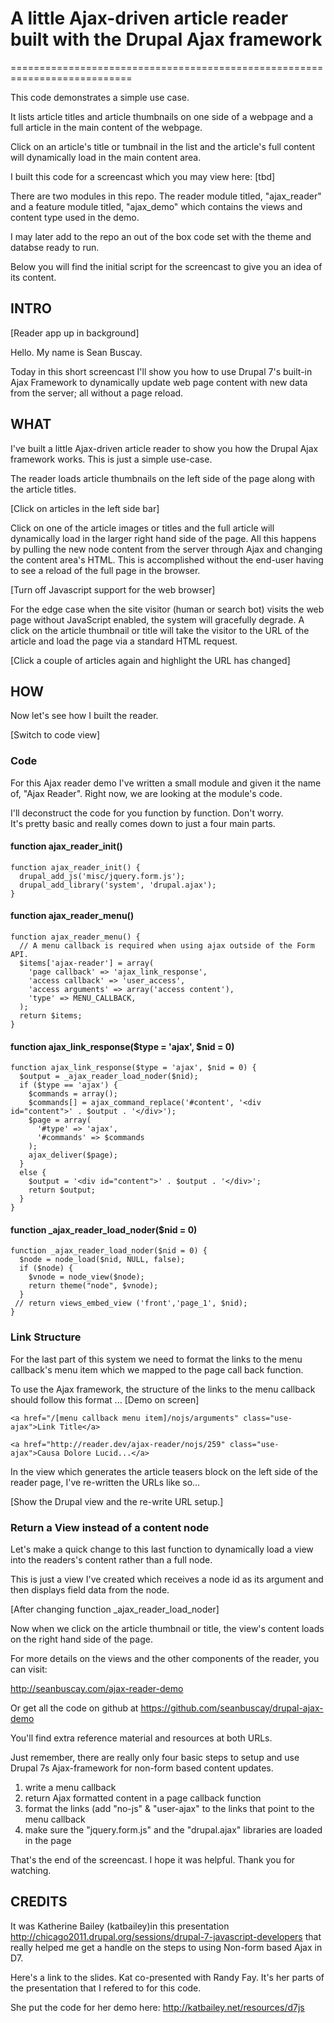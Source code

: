 # A little Ajax-driven article reader built with the Drupal Ajax framework
===========================================================================

This code demonstrates a simple use case.  

It lists article titles and article thumbnails on one side of a webpage and a 
full article in the main content of the webpage.

Click on an article's title or tumbnail in the list and the article's full 
content will dynamically load in the main content area.

I built this code for a screencast which you may view here: [tbd]

There are two modules in this repo.  The reader module titled, "ajax_reader" and
a feature module titled, "ajax_demo" which contains the views and content type 
used in the demo.

I may later add to the repo an out of the box code set with the theme and 
databse ready to run. 

Below you will find the initial script for the screencast to give you an idea 
of its content.

## INTRO

[Reader app up in background]

Hello.  My name is Sean Buscay.  

Today in this short screencast I'll show you how to use Drupal 7's built-in 
Ajax Framework to dynamically update web page content with new data from the 
server; all without a page reload.

## WHAT

I've built a little Ajax-driven article reader to show you how the Drupal Ajax 
framework works. This is just a simple use-case. 

The reader loads article thumbnails on the left side of the page along with 
the article titles. 

[Click on articles in the left side bar] 

Click on one of the article images or titles and the full article will 
dynamically load in the larger right hand side of the page. All this happens by 
pulling the new node content from the server through Ajax and changing the 
content area's HTML.  This is accomplished without the end-user having to see a 
reload of the full page in the browser. 

[Turn off Javascript support for the web browser]

For the edge case when the site visitor (human or search bot) visits the web page 
without JavaScript enabled, the system will gracefully degrade. A click on the 
article thumbnail or title will take the visitor to the URL of the article and 
load the page via a standard HTML request. 

[Click a couple of articles again and highlight the URL has changed]

## HOW

Now let's see how I built the reader. 

[Switch to code view]

### Code

For this Ajax reader demo I've written a small module and given it the name of, 
"Ajax Reader". Right now, we are looking at the module's code.  

I'll deconstruct the code for you function by function. Don't worry.  
It's pretty basic and really comes down to just a four main parts. 

#### function ajax_reader_init()

    function ajax_reader_init() {
      drupal_add_js('misc/jquery.form.js');
      drupal_add_library('system', 'drupal.ajax');
    }
    
#### function ajax_reader_menu()

    function ajax_reader_menu() {
      // A menu callback is required when using ajax outside of the Form API.
      $items['ajax-reader'] = array(
        'page callback' => 'ajax_link_response',
        'access callback' => 'user_access',
        'access arguments' => array('access content'),
        'type' => MENU_CALLBACK,
      );
      return $items;
    }

#### function ajax_link_response($type = 'ajax', $nid = 0)

    function ajax_link_response($type = 'ajax', $nid = 0) {
      $output = _ajax_reader_load_noder($nid);
      if ($type == 'ajax') {
        $commands = array();
        $commands[] = ajax_command_replace('#content', '<div id="content">' . $output . '</div>');
        $page = array(
          '#type' => 'ajax',
          '#commands' => $commands
        );
        ajax_deliver($page);
      }
      else {
        $output = '<div id="content">' . $output . '</div>';
        return $output;
      }
    }


#### function _ajax_reader_load_noder($nid = 0) 

    function _ajax_reader_load_noder($nid = 0) {
      $node = node_load($nid, NULL, false);
      if ($node) {
        $vnode = node_view($node);
        return theme("node", $vnode);
      }
     // return views_embed_view ('front','page_1', $nid);
    }

### Link Structure

For the last part of this system we need to format the links to the menu 
callback's menu item which we mapped to the page call back function.

To use the Ajax framework, the structure of the links to the menu callback 
should follow this format ... [Demo on screen]

    <a href="/[menu callback menu item]/nojs/arguments" class="use-ajax">Link Title</a>

    <a href="http://reader.dev/ajax-reader/nojs/259" class="use-ajax">Causa Dolore Lucid...</a>


In the view which generates the article teasers block on the left side of the 
reader page, I've re-written the URLs like so...

[Show the Drupal view and the re-write URL setup.]

### Return a View instead of a content node

Let's make a quick change to this last function to dynamically load a view into 
the readers's content rather than a full node.

This is just a view I've created which receives a node id as its argument and 
then displays field data from the node.  

[After changing function _ajax_reader_load_noder]

Now when we click on the article thumbnail or title, the view's content loads on
 the right hand side of the page. 

For more details on the views and the other components of the reader, you can visit: 

http://seanbuscay.com/ajax-reader-demo 

Or get all the code on github at https://github.com/seanbuscay/drupal-ajax-demo 

You'll find extra reference material and resources at both URLs.

Just remember, there are really only four basic steps to setup and use 
Drupal 7s Ajax-framework for non-form based content updates. 

1. write a menu callback 
2. return Ajax formatted content in a page callback function 
3. format the links (add "no-js" & "user-ajax" to the links that point to the menu callback 
4. make sure the "jquery.form.js" and the "drupal.ajax" libraries are loaded in the page

That's the end of the screencast. I hope it was helpful. Thank you for watching.  

## CREDITS

It was Katherine Bailey (katbailey)in this presentation  http://chicago2011.drupal.org/sessions/drupal-7-javascript-developers that really helped me get a handle on the steps to using Non-form based Ajax in D7.

Here's a link to the slides.  Kat co-presented with Randy Fay.  It's her parts of the presentation that I refered to for this code.

She put the code for her demo here: http://katbailey.net/resources/d7js
